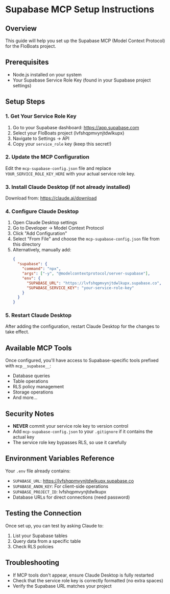 # Supabase MCP Setup Instructions

## Overview
This guide will help you set up the Supabase MCP (Model Context Protocol) for the FloBoats project.

## Prerequisites
- Node.js installed on your system
- Your Supabase Service Role Key (found in your Supabase project settings)

## Setup Steps

### 1. Get Your Service Role Key
1. Go to your Supabase dashboard: https://app.supabase.com
2. Select your FloBoats project (lvfshqpmvynjtdwlkupx)
3. Navigate to Settings → API
4. Copy your `service_role` key (keep this secret!)

### 2. Update the MCP Configuration
Edit the `mcp-supabase-config.json` file and replace `YOUR_SERVICE_ROLE_KEY_HERE` with your actual service role key.

### 3. Install Claude Desktop (if not already installed)
Download from: https://claude.ai/download

### 4. Configure Claude Desktop
1. Open Claude Desktop settings
2. Go to Developer → Model Context Protocol
3. Click "Add Configuration"
4. Select "From File" and choose the `mcp-supabase-config.json` file from this directory
5. Alternatively, manually add:
   ```json
   {
     "supabase": {
       "command": "npx",
       "args": ["-y", "@modelcontextprotocol/server-supabase"],
       "env": {
         "SUPABASE_URL": "https://lvfshqpmvynjtdwlkupx.supabase.co",
         "SUPABASE_SERVICE_KEY": "your-service-role-key"
       }
     }
   }
   ```

### 5. Restart Claude Desktop
After adding the configuration, restart Claude Desktop for the changes to take effect.

## Available MCP Tools
Once configured, you'll have access to Supabase-specific tools prefixed with `mcp__supabase__`:
- Database queries
- Table operations
- RLS policy management
- Storage operations
- And more...

## Security Notes
- **NEVER** commit your service role key to version control
- Add `mcp-supabase-config.json` to your `.gitignore` if it contains the actual key
- The service role key bypasses RLS, so use it carefully

## Environment Variables Reference
Your `.env` file already contains:
- `SUPABASE_URL`: https://lvfshqpmvynjtdwlkupx.supabase.co
- `SUPABASE_ANON_KEY`: For client-side operations
- `SUPABASE_PROJECT_ID`: lvfshqpmvynjtdwlkupx
- Database URLs for direct connections (need password)

## Testing the Connection
Once set up, you can test by asking Claude to:
1. List your Supabase tables
2. Query data from a specific table
3. Check RLS policies

## Troubleshooting
- If MCP tools don't appear, ensure Claude Desktop is fully restarted
- Check that the service role key is correctly formatted (no extra spaces)
- Verify the Supabase URL matches your project